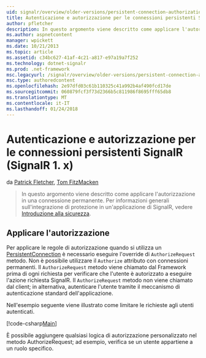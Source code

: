 ```yaml
---
uid: signalr/overview/older-versions/persistent-connection-authorization
title: Autenticazione e autorizzazione per le connessioni persistenti SignalR (SignalR 1. x) | Documenti Microsoft
author: pfletcher
description: In questo argomento viene descritto come applicare l'autorizzazione in una connessione permanente. Per informazioni generali sull'integrazione di protezione in un'applicazione di SignalR,...
ms.author: aspnetcontent
manager: wpickett
ms.date: 10/21/2013
ms.topic: article
ms.assetid: c34bc627-41af-4c21-a817-e97a19a7f252
ms.technology: dotnet-signalr
ms.prod: .net-framework
msc.legacyurl: /signalr/overview/older-versions/persistent-connection-authorization
msc.type: authoredcontent
ms.openlocfilehash: 2e97dfd03c61b110325c41a992b4af490fcd17de
ms.sourcegitcommit: 060879fcf3f73d2366b5c811986f8695fff65db8
ms.translationtype: MT
ms.contentlocale: it-IT
ms.lasthandoff: 01/24/2018
---
```

<a name="authentication-and-authorization-for-signalr-persistent-connections-signalr-1x"></a>Autenticazione e autorizzazione per le connessioni persistenti SignalR (SignalR 1. x)
====================
da [Patrick Fletcher](https://github.com/pfletcher), [Tom FitzMacken](https://github.com/tfitzmac)

> In questo argomento viene descritto come applicare l'autorizzazione in una connessione permanente. Per informazioni generali sull'integrazione di protezione in un'applicazione di SignalR, vedere [Introduzione alla sicurezza](index.md).


## <a name="enforce-authorization"></a>Applicare l'autorizzazione

Per applicare le regole di autorizzazione quando si utilizza un [PersistentConnection](https://msdn.microsoft.com/library/microsoft.aspnet.signalr.persistentconnection(v=vs.111).aspx) è necessario eseguire l'override di `AuthorizeRequest` metodo. Non è possibile utilizzare il `Authorize` attributo con connessioni permanenti. Il `AuthorizeRequest` metodo viene chiamato dal Framework prima di ogni richiesta per verificare che l'utente è autorizzato a eseguire l'azione richiesta SignalR. Il `AuthorizeRequest` metodo non viene chiamato dal client; in alternativa, autenticare l'utente tramite il meccanismo di autenticazione standard dell'applicazione.

Nell'esempio seguente viene illustrato come limitare le richieste agli utenti autenticati.

[!code-csharp[Main](persistent-connection-authorization/samples/sample1.cs)]

È possibile aggiungere qualsiasi logica di autorizzazione personalizzato nel metodo AuthorizeRequest; ad esempio, verifica se un utente appartiene a un ruolo specifico.
